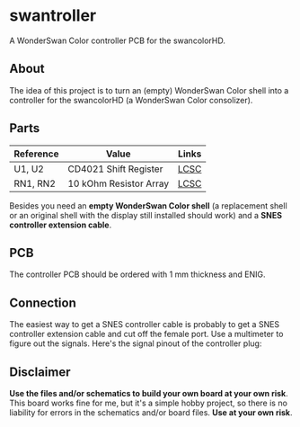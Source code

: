 # swantroller
A WonderSwan Color controller PCB for the swancolorHD.

## About
The idea of this project is to turn an (empty) WonderSwan Color shell into a controller for the swancolorHD (a WonderSwan Color consolizer).

## Parts
| **Reference** | **Value**| **Links**
|---------------|----------|----------|
| U1, U2        | CD4021 Shift Register |[LCSC](https://www.lcsc.com/product-detail/Shift-Registers_Texas-Instruments-CD4021BM96_C134120.html)|
| RN1, RN2           | 10 kOhm Resistor Array |[LCSC](https://www.lcsc.com/product-detail/Resistor-Networks-Arrays_UNI-ROYAL-Uniroyal-Elec-16P8WGF1002T4E_C422188.html)|

Besides you need an **empty WonderSwan Color shell** (a replacement shell or an original shell with the display still installed should work) and a **SNES controller extension cable**.

## PCB
The controller PCB should be ordered with 1 mm thickness and ENIG.

## Connection
The easiest way to get a SNES controller cable is probably to get a SNES controller extension cable and cut off the female port.
Use a multimeter to figure out the signals.
Here's the signal pinout of the controller plug:

## Disclaimer
**Use the files and/or schematics to build your own board at your own risk**.
This board works fine for me, but it's a simple hobby project, so there is no liability for errors in the schematics and/or board files.
**Use at your own risk**.

